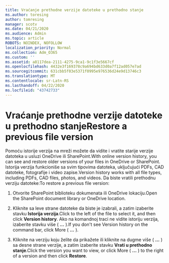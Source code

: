 ```yaml
---
title: Vraćanje prethodne verzije datoteke u prethodno stanje
ms.author: toresing
author: tomresing
manager: scotv
ms.date: 04/21/2020
ms.audience: Admin
ms.topic: article
ROBOTS: NOINDEX, NOFOLLOW
localization_priority: Normal
ms.collection: Adm_O365
ms.custom: ''
ms.assetid: a8117dea-2111-4275-9ca1-9c1f3e5667cf
ms.openlocfilehash: 4432e3f169378c9a694bd633d0a7f12ad057e7ad
ms.sourcegitcommit: 631cbb5f03e5371f0995e976536d24e9d13746c3
ms.translationtype: MT
ms.contentlocale: sr-Latn-RS
ms.lasthandoff: 04/22/2020
ms.locfileid: "43742733"
---
```

# <a name="restore-a-previous-file-version"></a><span data-ttu-id="3f78d-102">Vraćanje prethodne verzije datoteke u prethodno stanje</span><span class="sxs-lookup"><span data-stu-id="3f78d-102">Restore a previous file version</span></span>

<span data-ttu-id="3f78d-103">Pomoću istorije verzija na mreži možete da vidite i vratite starije verzije datoteka u usluzi OneDrive ili SharePoint.</span><span class="sxs-lookup"><span data-stu-id="3f78d-103">With online version history, you can see and restore older versions of your files in OneDrive or SharePoint.</span></span> <span data-ttu-id="3f78d-104">Istorija verzija funkcioniše sa svim tipovima datoteka, uključujući PDFs, CAD datoteke, fotografije i video zapise.</span><span class="sxs-lookup"><span data-stu-id="3f78d-104">Version history works with all file types, including PDFs, CAD files, photos, and videos.</span></span> <span data-ttu-id="3f78d-105">Da biste vratili prethodnu verziju datoteke:</span><span class="sxs-lookup"><span data-stu-id="3f78d-105">To restore a previous file version:</span></span>
  
1. <span data-ttu-id="3f78d-106">Otvorite SharePoint biblioteku dokumenata ili OneDrive lokaciju.</span><span class="sxs-lookup"><span data-stu-id="3f78d-106">Open the SharePoint document library or OneDrive location.</span></span>
    
2. <span data-ttu-id="3f78d-107">Kliknite sa leve strane datoteke da biste je izabrali, a zatim izaberite stavku **Istorija verzija**.</span><span class="sxs-lookup"><span data-stu-id="3f78d-107">Click to the left of the file to select it, and then click **Version history**.</span></span> <span data-ttu-id="3f78d-108">Ako na komandnoj traci ne vidite istoriju verzija, izaberite stavku više ( **...** ).</span><span class="sxs-lookup"><span data-stu-id="3f78d-108">If you don't see Version history on the command bar, click More ( **...** ).</span></span> 
    
3. <span data-ttu-id="3f78d-109">Kliknite na verziju koju želite da prikažete ili kliknite na dugme više ( **...** ) sa desne strane verzije, a zatim izaberite stavku **Vrati u prethodno stanje**.</span><span class="sxs-lookup"><span data-stu-id="3f78d-109">Click the version you want to view, or click More ( **...** ) to the right of a version and then click **Restore**.</span></span>
    


